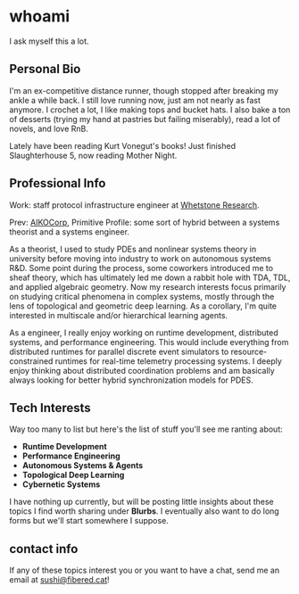 # whoami
I ask myself this a lot. 

## Personal Bio

I'm an ex-competitive distance runner, though stopped after breaking my ankle a while back. I still love running now, just am not nearly as fast anymore. I crochet a lot, I like making tops and bucket hats. I also bake a ton of desserts (trying my hand at pastries but failing miserably), read a lot of novels, and love RnB. 

Lately have been reading Kurt Vonegut's books! Just finished Slaughterhouse 5, now reading Mother Night.

## Professional Info

Work: staff protocol infrastructure engineer at [Whetstone Research](https://whetstone.cc/).

Prev: [AIKOCorp](https://aikocorp.ai/), Primitive
Profile: some sort of hybrid between a systems theorist and a systems engineer.

As a theorist, I used to study PDEs and nonlinear systems theory in university before moving into industry to work on autonomous systems R&D. Some point during the process, some coworkers introduced me to sheaf theory, which has ultimately led me down a rabbit hole with TDA, TDL, and applied algebraic geometry. Now my research interests focus primarily on studying critical phenomena in complex systems, mostly through the lens of topological and geometric deep learning. As a corollary, I'm quite interested in multiscale and/or hierarchical learning agents.

As a engineer, I really enjoy working on runtime development, distributed systems, and performance engineering. This would include everything from distributed runtimes for parallel discrete event simulators to resource-constrained runtimes for real-time telemetry processing systems. I deeply enjoy thinking about distributed coordination problems and am basically always looking for better hybrid synchronization models for PDES.

## Tech Interests

Way too many to list but here's the list of stuff you'll see me ranting about:

 - **Runtime Development**
 - **Performance Engineering**
 - **Autonomous Systems & Agents**
 - **Topological Deep Learning**
 - **Cybernetic Systems**

I have nothing up currently, but will be posting little insights about these topics I find worth sharing under **Blurbs**. I eventually also want to do long forms but we'll start somewhere I suppose.

## contact info

If any of these topics interest you or you want to have a chat, send me an email at [sushi@fibered.cat](mailto:sushi@fibered.cat)!